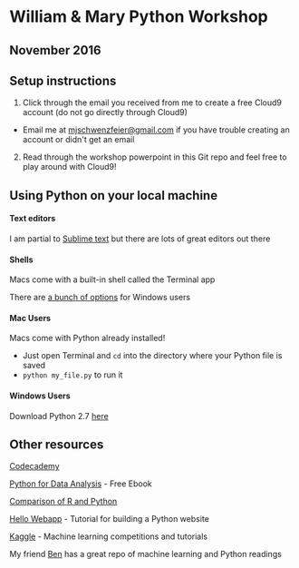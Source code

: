 # William & Mary Python Workshop
## November 2016

## Setup instructions

1. Click through the email you received from me to create a free Cloud9 account (do not go directly through Cloud9)
  * Email me at [mjschwenzfeier@gmail.com](mjschwenzfeier@gmail.com) if you have trouble creating an account or didn't get an email
2. Read through the workshop powerpoint in this Git repo and feel free to play around with Cloud9!



## Using Python on your local machine
#### Text editors
I am partial to [Sublime text](https://www.sublimetext.com/) but there are lots of great editors out there

#### Shells
Macs come with a built-in shell called the Terminal app

There are [a bunch of options](https://www.slant.co/topics/1552/~terminal-emulators-for-windows) for Windows users

#### Mac Users
Macs come with Python already installed!
  * Just open Terminal and `cd` into the directory where your Python file is saved
  * `python my_file.py` to run it

#### Windows Users
Download Python 2.7 [here](https://www.python.org/downloads/release/python-2712/)



## Other resources

[Codecademy](https://www.codecademy.com/)

[Python for Data Analysis](http://www3.canisius.edu/~yany/python/Python4DataAnalysis.pdf) - Free Ebook

[Comparison of R and Python](https://www.dataquest.io/blog/python-vs-r/)

[Hello Webapp](https://hellowebapp.com/) - Tutorial for building a Python website

[Kaggle](https://www.kaggle.com/) - Machine learning competitions and tutorials

My friend [Ben](https://github.com/bfifield/readings) has a great repo of machine learning and Python readings
